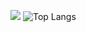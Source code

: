 ![](https://github.com/mxtarzan/mxtarzan/blob/master/dino.gif)
![Top Langs](https://github-readme-stats.vercel.app/api/top-langs?username=mxtarzan&layout=compact&langs_count=10&theme=tokyonight)
